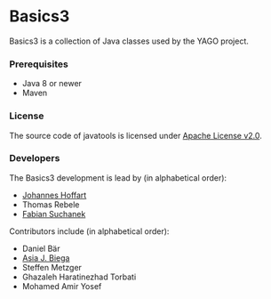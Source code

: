 # Basics3

Basics3 is a collection of Java classes used by the YAGO project.

### Prerequisites

  * Java 8 or newer
  * Maven

### License

The source code of javatools is licensed under [Apache License v2.0](http://www.apache.org/licenses/LICENSE-2.0).

### Developers

The Basics3 development is lead by (in alphabetical order):
* [Johannes Hoffart](http://www.mpi-inf.mpg.de/~jhoffart)
* Thomas Rebele
* [Fabian Suchanek](https://suchanek.name)

Contributors include (in alphabetical order):
* Daniel Bär
* [Asia J. Biega](http://people.mpi-inf.mpg.de/~jbiega/)
* Steffen Metzger
* Ghazaleh Haratinezhad Torbati
* Mohamed Amir Yosef

